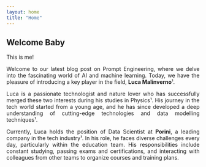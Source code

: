```yaml
---
layout: home
title: "Home"
---
```


## Welcome Baby
<style>
    p {
        text-align: justify;
    }
</style>

This is me!

Welcome to our latest blog post on Prompt Engineering, where we delve into the fascinating world of AI and machine learning. Today, we have the pleasure of introducing a key player in the field, **Luca Malinverno**¹.

Luca is a passionate technologist and nature lover who has successfully merged these two interests during his studies in Physics¹. His journey in the tech world started from a young age, and he has since developed a deep understanding of cutting-edge technologies and data modelling techniques¹.

Currently, Luca holds the position of Data Scientist at **Porini**, a leading company in the tech industry¹. In his role, he faces diverse challenges every day, particularly within the education team. His responsibilities include constant studying, passing exams and certifications, and interacting with colleagues from other teams to organize courses and training plans.


